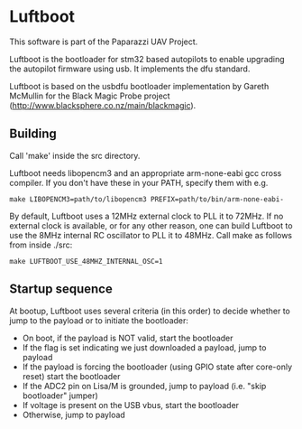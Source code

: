 Luftboot
========

This software is part of the Paparazzi UAV Project.

Luftboot is the bootloader for stm32 based autopilots to enable upgrading the
autopilot firmware using usb. It implements the dfu standard.

Luftboot is based on the usbdfu bootloader implementation by Gareth McMullin
for the Black Magic Probe project (http://www.blacksphere.co.nz/main/blackmagic).

Building
--------

Call 'make' inside the src directory.

Luftboot needs libopencm3 and an appropriate arm-none-eabi gcc cross compiler.
If you don't have these in your PATH, specify them with e.g.

    make LIBOPENCM3=path/to/libopencm3 PREFIX=path/to/bin/arm-none-eabi-

By default, Luftboot uses a 12MHz external clock to PLL it to 72MHz. If no external
clock is available, or for any other reason, one can build Luftboot to use the 8MHz
internal RC oscillator to PLL it to 48MHz. Call make as follows from inside ./src:

    make LUFTBOOT_USE_48MHZ_INTERNAL_OSC=1

Startup sequence
----------------

At bootup, Luftboot uses several criteria (in this order) to decide whether to jump
to the payload or to initiate the bootloader:
 * On boot, if the payload is NOT valid, start the bootloader
 * If the flag is set indicating we just downloaded a payload, jump to payload
 * If the payload is forcing the bootloader (using GPIO state after core-only reset)
   start the bootloader
 * If the ADC2 pin on Lisa/M is grounded, jump to payload (i.e. "skip bootloader" jumper)
 * If voltage is present on the USB vbus, start the bootloader
 * Otherwise, jump to payload
